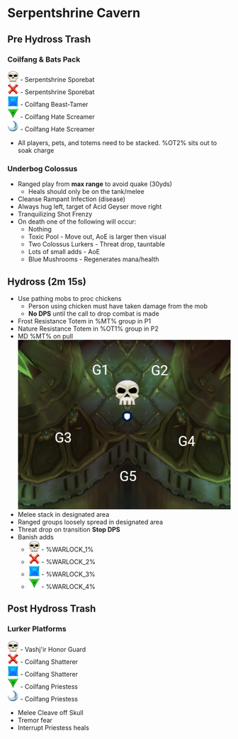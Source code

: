 # Serpentshrine Cavern

## Pre Hydross Trash
### Coilfang & Bats Pack
<img src="images/skull.png" width="25" height="25"> - Serpentshrine Sporebat  
<img src="images/cross.png" width="25" height="25"> - Serpentshrine Sporebat  
<img src="images/square.png" width="25" height="25"> - Coilfang Beast-Tamer  
<img src="images/triangle.png" width="25" height="25"> - Coilfang Hate Screamer  
<img src="images/moon.png" width="25" height="25"> - Coilfang Hate Screamer  

* All players, pets, and totems need to be stacked. %OT2% sits out to soak charge

### Underbog Colossus
* Ranged play from **max range** to avoid quake (30yds)
    * Heals should only be on the tank/melee
* Cleanse Rampant Infection (disease)
* Always hug left, target of Acid Geyser move right
* Tranquilizing Shot Frenzy
* On death one of the following will occur:
    * Nothing
    * Toxic Pool - Move out, AoE is larger then visual
    * Two Colossus Lurkers - Threat drop, tauntable
    * Lots of small adds - AoE
    * Blue Mushrooms - Regenerates mana/health

## Hydross (2m 15s)
* Use pathing mobs to proc chickens
    * Person using chicken must have taken damage from the mob
    * **No DPS** until the call to drop combat is made
* Frost Resistance Totem in %MT% group in P1
* Nature Resistance Totem in %OT1% group in P2
* MD %MT% on pull
![Hydross](images/hydross.png)
* Melee stack in designated area
* Ranged groups loosely spread in designated area
* Threat drop on transition **Stop DPS**
* Banish adds
    * <img src="images/skull.png" width="25" height="25"> - %WARLOCK_1%
    * <img src="images/cross.png" width="25" height="25"> - %WARLOCK_2%
    * <img src="images/square.png" width="25" height="25"> - %WARLOCK_3%
    * <img src="images/triangle.png" width="25" height="25"> - %WARLOCK_4%

## Post Hydross Trash
### Lurker Platforms
<img src="images/skull.png" width="25" height="25"> - Vashj'ir Honor Guard  
<img src="images/cross.png" width="25" height="25"> - Coilfang Shatterer  
<img src="images/square.png" width="25" height="25"> - Coilfang Shatterer  
<img src="images/triangle.png" width="25" height="25"> - Coilfang Priestess  
<img src="images/moon.png" width="25" height="25"> - Coilfang Priestess  
* Melee Cleave off Skull
* Tremor fear
* Interrupt Priestess heals
